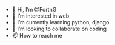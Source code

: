 - 👋 Hi, I’m @FortnG
- 👀 I’m interested in web
- 🌱 I’m currently learning python, django
- 💞️ I’m looking to collaborate on coding
- 📫 How to reach me 

<!---
FortnG/FortnG is a ✨ special ✨ repository because its `README.md` (this file) appears on your GitHub profile.
You can click the Preview link to take a look at your changes.
--->
